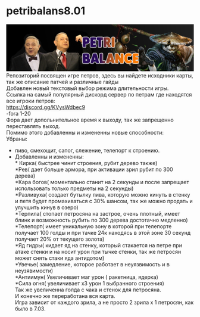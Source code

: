 # petribalans8.01
![alt text](http://github.com/strst/petribalans8.01/blob/main/image/petri.jpg?raw=true)
<br/>Репозиторий посвящен игре петров, здесь вы найдете исходники карты, так же описание патчей и различные гайды
<br/>Добавлен новый текстовый выбор режима длительности игры.
<br/>Ссылка на самый популярный дискорд сервер по петрам где находятся все игроки петров:
<br/>https://discord.gg/KVysWdbec9
<br/>-fora 1-20
<br/>Фора дает допольнительное время к выходу, так же запрещенно переставлять выход.
<br/>Помимо этого добавленны и измененны новые способности:
<br/>Убраны: 
* пиво, смехощит, сапог, слежение, телепорт к строению.
* Добавленны и измененны:
<br/>* Кирка( быстрее чинит строения, рубит дерево также)
<br/>*Рев( дает больше армора, при активации зрил рубит по 300 дерева)
<br/>*Кара богов( моментально станит на 2 секунды и после запрещает использовать только предметы на 2 секунды)
<br/>*Разливуха( создает бутылку пива, которую можно кинуть в стенку и петя будет промахиваться с 30% шансом, так же можно продать и улучшить кинув в озеро)
<br/>*Терпила( стопает петросяна на застрое, очень плотный, имеет блинк и возможность рубить по 300 дерева достотачно медленно)
<br/>*Телепорт( имеет уникальную зону в которой при телепорте получает 100 голды и при тачке 24к находясь в этой зоне 30 секунд получает 20% от текущего золота)
<br/>*Яд гидры( кидает яд на стенку, который стакается на петре при атаке стенки и на носит урон при тычке стенки, так же петросян может снять стаки яда антидотом)
<br/>*Увечье( замедление, которое работает в неуязвимость и в неузявимости)
<br/>*Антиимун( Увеличивает маг урон ( ракетница, ядерка)
<br/>*Сила огня( увеличивает х3 урон 1 выбранного строения)
<br/>Так же увеличенна голда с чака и стенок для петросяна.
<br/>И конечно же переработана вся карта.
<br/>Игра зависит от каждого зрила, а не просто 2 зрила х 1 петросян, как было в 7.03.
